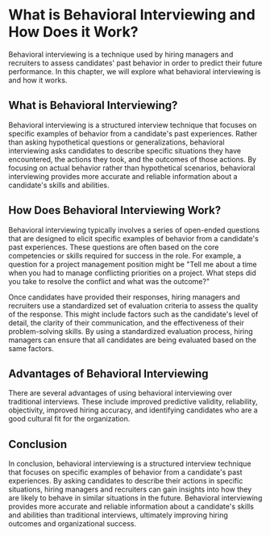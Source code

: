 What is Behavioral Interviewing and How Does it Work?
=======================================================================================================

Behavioral interviewing is a technique used by hiring managers and recruiters to assess candidates' past behavior in order to predict their future performance. In this chapter, we will explore what behavioral interviewing is and how it works.

What is Behavioral Interviewing?
--------------------------------

Behavioral interviewing is a structured interview technique that focuses on specific examples of behavior from a candidate's past experiences. Rather than asking hypothetical questions or generalizations, behavioral interviewing asks candidates to describe specific situations they have encountered, the actions they took, and the outcomes of those actions. By focusing on actual behavior rather than hypothetical scenarios, behavioral interviewing provides more accurate and reliable information about a candidate's skills and abilities.

How Does Behavioral Interviewing Work?
--------------------------------------

Behavioral interviewing typically involves a series of open-ended questions that are designed to elicit specific examples of behavior from a candidate's past experiences. These questions are often based on the core competencies or skills required for success in the role. For example, a question for a project management position might be "Tell me about a time when you had to manage conflicting priorities on a project. What steps did you take to resolve the conflict and what was the outcome?"

Once candidates have provided their responses, hiring managers and recruiters use a standardized set of evaluation criteria to assess the quality of the response. This might include factors such as the candidate's level of detail, the clarity of their communication, and the effectiveness of their problem-solving skills. By using a standardized evaluation process, hiring managers can ensure that all candidates are being evaluated based on the same factors.

Advantages of Behavioral Interviewing
-------------------------------------

There are several advantages of using behavioral interviewing over traditional interviews. These include improved predictive validity, reliability, objectivity, improved hiring accuracy, and identifying candidates who are a good cultural fit for the organization.

Conclusion
----------

In conclusion, behavioral interviewing is a structured interview technique that focuses on specific examples of behavior from a candidate's past experiences. By asking candidates to describe their actions in specific situations, hiring managers and recruiters can gain insights into how they are likely to behave in similar situations in the future. Behavioral interviewing provides more accurate and reliable information about a candidate's skills and abilities than traditional interviews, ultimately improving hiring outcomes and organizational success.
